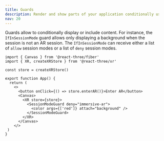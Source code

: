 ```yaml
---
title: Guards
description: Render and show parts of your application conditionally using guards
nav: 20
---
```


Guards allow to conditionally display or include content. For instance, the `IfInSessionMode` guard allows only displaying a background when the session is not an AR session. The `IfInSessionMode` can receive either a list of `allow` session modes or a list of `deny` session modes.

```tsx
import { Canvas } from '@react-three/fiber'
import { XR, createXRStore } from '@react-three/xr'

const store = createXRStore()

export function App() {
  return (
    <>
      <button onClick={() => store.enterAR()}>Enter AR</button>
      <Canvas>
        <XR store={store}>
          <SessionModeGuard deny="immersive-ar">
            <color args={['red']} attach="background" />
          </SessionModeGuard>
        </XR>
      </Canvas>
    </>
 )
}
```
